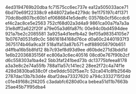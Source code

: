 4ed3194769b20dba
fc71575cc6ec737e
ea12a505033ace71
6bd70e69f22338c9
e848072a6e4279dc
9e1175197c4f1371
70dc8bd807bc60b1
ef0686841e5dedfc
03576b0cf56ccdc6
ef4c2ac8ce5e2563
752cf68d02a3d4a9
9861ca00a7fa7a3a
31e8dff2a622f20f
a79e05a3d6fa87fc
00e94c0bd4594dee
921a7be2c2085581
3a925a4d1eefb4a2
9ef05a98354105e7
1b0767d0531d9c0c
58616184168d76ce
d0a60c24401937f3
3675174b46a9ca3f
518a1fa13a87b571
edf889058790b651
d4ffba16b5b8fd12
8b7c93ef8d93d9ee
d60bde271d3bdd1d
1e6b22036835156f
ec806a3c6ec40516
08cd0e767f90b2cf
d6c558303a1ba4e2
5bb3faf241bed73b
dc13775bfeea8178
a3a3e8c2e74a55fb
788a11a57c141ec2
28ee2f72c4a74f1e
428d3830ba638c0f
cbe9ddc502f5ae7c
52ca041c8fb2564b
2787dac13b7b3d4e
4baf2dea73327620
a794c3332715f2dd
c01e49168c2f4205
c3adabfc6280d0ca
bebea51d11b7663b
25ae45b71f95dba4
